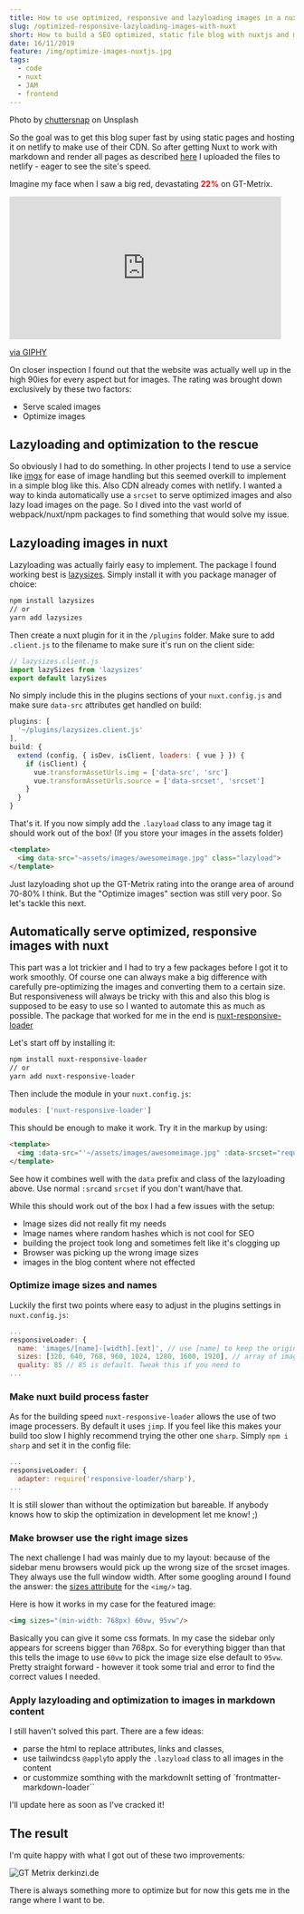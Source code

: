 ```yaml
---
title: How to use optimized, responsive and lazyloading images in a nuxt project
slug: /optimized-responsive-lazyloading-images-with-nuxt
short: How to build a SEO optimized, static file blog with nuxtjs and markdown files. Including a sitemap.xml and category or tag pages.
date: 16/11/2019
feature: /img/optimize-images-nuxtjs.jpg
tags:
  - code
  - nuxt
  - JAM
  - frontend
---
```

<span>Photo by <a href="https://unsplash.com/@chuttersnap?utm_source=unsplash&amp;utm_medium=referral&amp;utm_content=creditCopyText" rel="nofollow">chuttersnap</a> on Unsplash</span>

So the goal was to get this blog super fast by using static pages and hosting it on netlify to make use of their CDN. So after getting Nuxt to work with markdown and render all pages as described [here](/nuxt-jam-stack) I uploaded the files to netlify - eager to see the site's speed.

Imagine my face when I saw a big red, devastating <span style="color:red;font-weight:600">**22%**</span> on GT-Metrix.

<div class="mx-auto">
<iframe class="mx-auto" src="https://giphy.com/embed/aWPGuTlDqq2yc" width="480" height="252" frameBorder="0" class="giphy-embed" allowFullScreen></iframe>
<p class="text-center"><a href="https://giphy.com/gifs/celebrity-reshuffle-aWPGuTlDqq2yc" class="text-sm">via GIPHY</a></p>
</div>

On closer inspection I found out that the website was actually well up in the high 90ies for every aspect but for images. The rating was brought down exclusively by these two factors:

- Serve scaled images
- Optimize images

## Lazyloading and optimization to the rescue

So obviously I had to do something. In other projects I tend to use a service like [imgx](https://www.imgix.com/) for ease of image handling but this seemed overkill to implement in a simple blog like this. Also CDN already comes with netlify. I wanted a way to kinda automatically use a `srcset` to serve optimized images and also lazy load images on the page. So I dived into the vast world of webpack/nuxt/npm packages to find something that would solve my issue.

## Lazyloading images in nuxt

Lazyloading was actually fairly easy to implement. The package I found working best is [lazysizes](https://github.com/aFarkas/lazysizes). Simply install it with you package manager of choice:

```bash
npm install lazysizes
// or
yarn add lazysizes
```

Then create a nuxt plugin for it in the `/plugins` folder. Make sure to add `.client.js` to the filename to make sure it's run on the client side:

```javascript
// lazysizes.client.js
import lazySizes from 'lazysizes'
export default lazySizes
```

No simply include this in the plugins sections of your `nuxt.config.js` and make sure `data-src` attributes get handled on build:

```javascript
plugins: [
  '~/plugins/lazysizes.client.js'
],
build: {
  extend (config, { isDev, isClient, loaders: { vue } }) {
    if (isClient) {
      vue.transformAssetUrls.img = ['data-src', 'src']
      vue.transformAssetUrls.source = ['data-srcset', 'srcset']
    }
  }
}
```

That's it. If you now simply add the `.lazyload` class to any image tag it should work out of the box! (If you store your images in the assets folder)

```html
<template>
  <img data-src="~assets/images/awesomeimage.jpg" class="lazyload">
</template>
```

Just lazyloading shot up the GT-Metrix rating into the orange area of around 70-80% I think. But the "Optimize images" section was still very poor. So let's tackle this next.

## Automatically serve optimized, responsive images with nuxt

This part was a lot trickier and I had to try a few packages before I got it to work smoothly. Of course one can always make a big difference with carefully pre-optimizing the images and converting them to a certain size. But responsiveness will always be tricky with this and also this blog is supposed to be easy to use so I wanted to automate this as much as possible. The package that worked for me in the end is [nuxt-responsive-loader](https://www.npmjs.com/package/nuxt-responsive-loader)

Let's start off by installing it:

```bash
npm install nuxt-responsive-loader
// or
yarn add nuxt-responsive-loader
```

Then include the module in your `nuxt.config.js`:

```javascript
modules: ['nuxt-responsive-loader']
```

This should be enough to make it work. Try it in the markup by using:

```html
<template>
  <img :data-src="'~/assets/images/awesomeimage.jpg" :data-srcset="require('~/assets/images/awesomeimage.jpg).srcSet" class="lazyload">
</template>
```

See how it combines well with the `data` prefix and class of the lazyloading above. Use normal `:src`and `srcset` if you don't want/have that.

While this should work out of the box I had a few issues with the setup:

- Image sizes did not really fit my needs
- Image names where random hashes which is not cool for SEO
- building the project took long and sometimes felt like it's clogging up
- Browser was picking up the wrong image sizes
- images in the blog content where not effected

### Optimize image sizes and names

Luckily the first two points where easy to adjust in the plugins settings in `nuxt.config.js`:

```javascript
...
responsiveLoader: {
  name: 'images/[name]-[width].[ext]', // use [name] to keep the original filename
  sizes: [320, 640, 768, 960, 1024, 1280, 1600, 1920], // array of image sizes - adjust to your layout needs
  quality: 85 // 85 is default. Tweak this if you need to
...
```

### Make nuxt build process faster

As for the building speed `nuxt-responsive-loader` allows the use of two image processers. By default it uses `jimp`. If you feel like this makes your build too slow I highly recommend trying the other one `sharp`. Simply `npm i sharp` and set it in the config file:

```javascript
...
responsiveLoader: {
  adapter: require('responsive-loader/sharp'),
...
```

It is still slower than without the optimization but bareable. If anybody knows how to skip the optimization in development let me know! ;)

### Make browser use the right image sizes

The next challenge I had was mainly due to my layout: because of the sidebar menu browsers would pick up the wrong size of the srcset images. They always use the full window width. After some googling around I found the answer: the [sizes attribute](https://developer.mozilla.org/en-US/docs/Learn/HTML/Multimedia_and_embedding/Responsive_images) for the `<img/>` tag.

Here is how it works in my case for the featured image:

```html
<img sizes="(min-width: 768px) 60vw, 95vw"/>
````

Basically you can give it some css formats. In my case the sidebar only appears for screens bigger than 768px. So for everything bigger than that this tells the image to use `60vw` to pick the image size else default to `95vw`. Pretty straight forward - however it took some trial and error to find the correct values I needed.

### Apply lazyloading and optimization to images in markdown content

I still haven't solved this part. There are a few ideas: 

- parse the html to replace attributes, links and classes, 
- use tailwindcss `@apply`to apply the `.lazyload` class to all images in the content
- or custommize somthing with the markdownIt setting of `frontmatter-markdown-loader``

I'll update here as soon as I've cracked it!

## The result

I'm quite happy with what I got out of these two improvements:

![GT Metrix derkinzi.de](/images/2019/gt-metrix-derkinzi.jpg)

There is always something more to optimize but for now this gets me in the range where I want to be.
